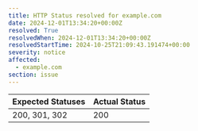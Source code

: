 ```yaml
---
title: HTTP Status resolved for example.com
date: 2024-12-01T13:34:20+00:00Z
resolved: True
resolvedWhen: 2024-12-01T13:34:20+00:00Z
resolvedStartTime: 2024-10-25T21:09:43.191474+00:00
severity: notice
affected:
  - example.com
section: issue
---
```


| Expected Statuses | Actual Status  |
|-------------------|----------------|
| 200, 301, 302 | 200 |
